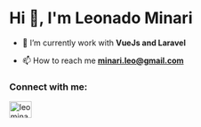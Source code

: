 <h1>Hi 👋, I'm Leonado Minari</h1>

- 🌱 I’m currently work with **VueJs and Laravel**

- 📫 How to reach me **minari.leo@gmail.com**

<h3 align="left">Connect with me:</h3>
<p align="left">
<a href="https://www.linkedin.com/in/leonardo-minari-5290a2142/" target="blank"><img align="center" src="https://cdn.jsdelivr.net/npm/simple-icons@3.0.1/icons/linkedin.svg" alt="leominari" height="30" width="40" /></a>
</p>
